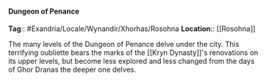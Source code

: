 #### Dungeon of Penance
**Tag**:: #Exandria/Locale/Wynandir/Xhorhas/Rosohna
**Location**:: [[Rosohna]]

 The many levels of the Dungeon of Penance delve under the city. This terrifying oubliette bears the marks of the [[Kryn Dynasty]]'s renovations on its upper levels, but become less explored and less changed from the days of Ghor Dranas the deeper one delves.
